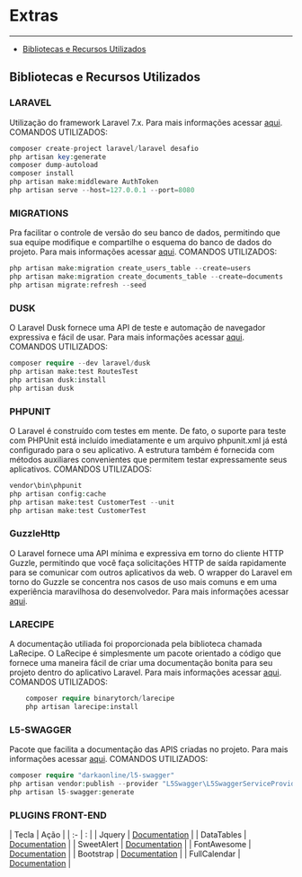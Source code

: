 # Extras

---

- [Bibliotecas e Recursos Utilizados](#section-1)

<a name="section-1"></a>
## Bibliotecas e Recursos Utilizados


### LARAVEL
<larecipe-card shadow>
    Utilização do framework Laravel 7.x. Para mais informações acessar <a href="https://laravel.com/docs/7.x/releases" target="_blank">aqui</a>.
</larecipe-card>
COMANDOS UTILIZADOS:

```php
composer create-project laravel/laravel desafio
php artisan key:generate
composer dump-autoload
composer install
php artisan make:middleware AuthToken
php artisan serve --host=127.0.0.1 --port=8080
```


### MIGRATIONS
<larecipe-card shadow>
    Pra facilitar o controle de versão do seu banco de dados, permitindo que sua equipe modifique e compartilhe o esquema do banco de dados do projeto. Para mais informações acessar <a href="https://laravel.com/docs/7.x/migrations" target="_blank">aqui</a>.
</larecipe-card>
COMANDOS UTILIZADOS:

```php
php artisan make:migration create_users_table --create=users
php artisan make:migration create_documents_table --create=documents
php artisan migrate:refresh --seed
```

### DUSK
<larecipe-card shadow>
    O Laravel Dusk fornece uma API de teste e automação de navegador expressiva e fácil de usar. Para mais informações acessar <a href="https://laravel.com/docs/7.x/dusk" target="_blank">aqui</a>.
</larecipe-card>
COMANDOS UTILIZADOS:

```php
composer require --dev laravel/dusk
php artisan make:test RoutesTest
php artisan dusk:install
php artisan dusk
```

### PHPUNIT
<larecipe-card shadow>
O Laravel é construído com testes em mente. De fato, o suporte para teste com PHPUnit está incluído imediatamente e um arquivo phpunit.xml já está configurado para o seu aplicativo. A estrutura também é fornecida com métodos auxiliares convenientes que permitem testar expressamente seus aplicativos.
</larecipe-card>
COMANDOS UTILIZADOS:

```php
vendor\bin\phpunit
php artisan config:cache
php artisan make:test CustomerTest --unit
php artisan make:test CustomerTest 
```


### GuzzleHttp
<larecipe-card shadow>
	O Laravel fornece uma API mínima e expressiva em torno do cliente HTTP Guzzle, permitindo que você faça solicitações HTTP de saída rapidamente para se comunicar com outros aplicativos da web. O wrapper do Laravel em torno do Guzzle se concentra nos casos de uso mais comuns e em uma experiência maravilhosa do desenvolvedor. Para mais informações acessar <a href="http://docs.guzzlephp.org/en/stable/request-options.html" target="_blank">aqui</a>.
</larecipe-card>

### LARECIPE
<larecipe-card shadow>    
A documentação utiliada foi proporcionada pela biblioteca chamada LaRecipe. O LaRecipe é simplesmente um pacote orientado a código que fornece uma maneira fácil de criar uma documentação bonita para seu projeto dentro do aplicativo Laravel. Para mais informações acessar <a href="https://larecipe.binarytorch.com.my/docs/2.2/overview" target="_blank">aqui</a>.
</larecipe-card>
COMANDOS UTILIZADOS:

```php
	composer require binarytorch/larecipe
	php artisan larecipe:install
```


### L5-SWAGGER
<larecipe-card shadow>
    Pacote que facilita a documentação das APIS criadas no projeto. Para mais informações acessar <a href="https://github.com/DarkaOnLine/L5-Swagger/" target="_blank">aqui</a>.
</larecipe-card>
COMANDOS UTILIZADOS:

```php
composer require "darkaonline/l5-swagger"
php artisan vendor:publish --provider "L5Swagger\L5SwaggerServiceProvider"
php artisan l5-swagger:generate
```

### PLUGINS FRONT-END
| Tecla  | 			Ação			    |
|   :-   |  :  							|
|   Jquery    |  <a href="https://api.jquery.com/" target="_blank">Documentation</a>	|
|   DataTables 	 |  <a href="https://datatables.net/manual/" target="_blank">Documentation</a> |
|   SweetAlert    |  <a href="https://sweetalert.js.org/docs/" target="_blank">Documentation</a>			|
|   FontAwesome  	 | <a href="https://fontawesome.com/" target="_blank">Documentation</a>		|
|   Bootstrap  	 |  <a href="https://getbootstrap.com/docs/4.1/getting-started/introduction/" target="_blank">Documentation</a> 		|
|   FullCalendar  	 |  <a href="https://fullcalendar.io/docs/getting-started" target="_blank">Documentation</a> 		|



